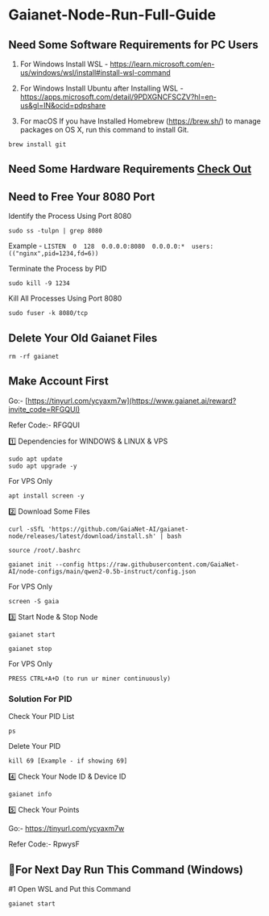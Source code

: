 # Gaianet-Node-Run-Full-Guide

## Need Some Software Requirements for PC Users

1. For Windows Install WSL - https://learn.microsoft.com/en-us/windows/wsl/install#install-wsl-command

2. For Windows Install Ubuntu after Installing WSL - https://apps.microsoft.com/detail/9PDXGNCFSCZV?hl=en-us&gl=IN&ocid=pdpshare

3. For macOS If you have Installed Homebrew (https://brew.sh/) to manage packages on OS X,
run this command to install Git.
```
brew install git
```

## Need Some Hardware Requirements [Check Out](system-requirements.md)

## Need to Free Your 8080 Port

Identify the Process Using Port 8080
```
sudo ss -tulpn | grep 8080
```

Example - ``` LISTEN  0  128  0.0.0.0:8080  0.0.0.0:*  users:(("nginx",pid=1234,fd=6)) ```

Terminate the Process by PID
```
sudo kill -9 1234
```

Kill All Processes Using Port 8080
```
sudo fuser -k 8080/tcp
```

## Delete Your Old Gaianet Files
```
rm -rf gaianet
```

## Make Account First

Go:- [https://tinyurl.com/ycyaxm7w](https://www.gaianet.ai/reward?invite_code=RFGQUI)

Refer Code:- RFGQUI

1️⃣ Dependencies for WINDOWS & LINUX & VPS
```
sudo apt update
sudo apt upgrade -y
```

For VPS Only
```
apt install screen -y
```

2️⃣ Download Some Files
```
curl -sSfL 'https://github.com/GaiaNet-AI/gaianet-node/releases/latest/download/install.sh' | bash
```
```
source /root/.bashrc
```
```
gaianet init --config https://raw.githubusercontent.com/GaiaNet-AI/node-configs/main/qwen2-0.5b-instruct/config.json
```

For VPS Only
```
screen -S gaia
```

3️⃣ Start Node & Stop Node
```
gaianet start
```
```
gaianet stop
```

For VPS Only
```
PRESS CTRL+A+D (to run ur miner continuously)
```

### Solution For PID
Check Your PID List
```
ps
```

Delete Your PID
```
kill 69 [Example - if showing 69]
```

4️⃣ Check Your Node ID & Device ID
```
gaianet info
```

5️⃣ Check Your Points 

Go:- https://tinyurl.com/ycyaxm7w

Refer Code:- RpwysF

## 🔶For Next Day Run This Command (Windows)

#1 Open WSL and Put this Command 
```
gaianet start
```
